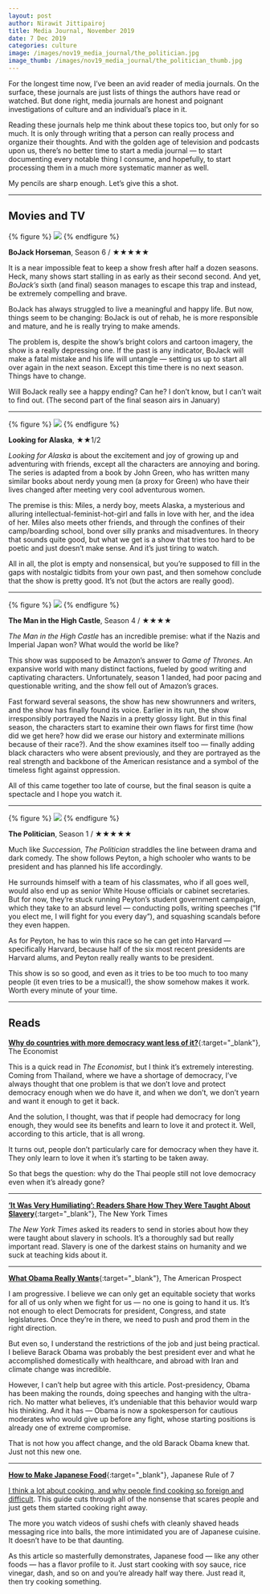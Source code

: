 ```yaml
---
layout: post
author: Nirawit Jittipairoj
title: Media Journal, November 2019
date: 7 Dec 2019
categories: culture
image: /images/nov19_media_journal/the_politician.jpg
image_thumb: /images/nov19_media_journal/the_politician_thumb.jpg
---
```


For the longest time now, I’ve been an avid reader of media journals. On the surface, these journals are just lists of things the authors have read or watched. But done right, media journals are honest and poignant investigations of culture and an individual’s place in it.

Reading these journals help me think about these topics too, but only for so much. It is only through writing that a person can really process and organize their thoughts. And with the golden age of television and podcasts upon us, there’s no better time to start a media journal — to start documenting every notable thing I consume, and hopefully, to start processing them in a much more systematic manner as well.

My pencils are sharp enough. Let’s give this a shot.

***

## Movies and TV

{% figure %}
![](/images/nov19_media_journal/bojack.jpg)
{% endfigure %}

**BoJack Horseman**, Season 6 / ★★★★★

It is a near impossible feat to keep a show fresh after half a dozen seasons. Heck, many shows start stalling in as early as their second second. And yet, *BoJack’s* sixth (and final) season manages to escape this trap and instead, be extremely compelling and brave. 

BoJack has always struggled to live a meaningful and happy life. But now, things seem to be changing: BoJack is out of rehab, he is more responsible and mature, and he is really trying to make amends.

The problem is, despite the show’s bright colors and cartoon imagery, the show is a really depressing one. If the past is any indicator, BoJack will make a fatal mistake and his life will untangle — setting us up to start all over again in the next season. Except this time there is no next season. Things have to change. 

Will BoJack really see a happy ending? Can he? I don’t know, but I can’t wait to find out. (The second part of the final season airs in January)

***

{% figure %}
![](/images/nov19_media_journal/lfa.jpg)
{% endfigure %}

**Looking for Alaska**, ★★1/2

*Looking for Alaska* is about the excitement and joy of growing up and adventuring with friends, except all the characters are annoying and boring. The series is adapted from a book by John Green, who has written many similar books about nerdy young men (a proxy for Green) who have their lives changed after meeting very cool adventurous women.

The premise is this: Miles, a nerdy boy, meets Alaska, a mysterious and alluring intellectual-feminist-hot-girl and falls in love with her, and the idea of her. Miles also meets other friends, and through the confines of their camp/boarding school, bond over silly pranks and misadventures. In theory that sounds quite good, but what we get is a show that tries too hard to be poetic and just doesn’t make sense. And it’s just tiring to watch.

All in all, the plot is empty and nonsensical, but you’re supposed to fill in the gaps with nostalgic tidbits from your own past, and then somehow conclude that the show is pretty good. It’s not (but the actors are really good).

***

{% figure %}
![](/images/nov19_media_journal/high_castle.jpg)
{% endfigure %}

**The Man in the High Castle**, Season 4 / ★★★★

*The Man in the High Castle* has an incredible premise: what if the Nazis and Imperial Japan won? What would the world be like?

This show was supposed to be Amazon’s answer to *Game of Thrones*. An expansive world with many distinct factions, fueled by good writing and captivating characters. Unfortunately, season 1 landed, had poor pacing and questionable writing, and the show fell out of Amazon’s graces.

Fast forward several seasons, the show has new showrunners and writers, and the show has finally found its voice. Earlier in its run, the show irresponsibly portrayed the Nazis in a pretty glossy light. But in this final season, the characters start to examine their own flaws for first time (how did we get here? how did we erase our history and exterminate millions because of their race?). And the show examines itself too — finally adding black characters who were absent previously, and they are portrayed as the real strength and backbone of the American resistance and a symbol of the timeless fight against oppression.

All of this came together too late of course, but the final season is quite a spectacle and I hope you watch it.

***

{% figure %}
![](/images/nov19_media_journal/the_politician2.jpg)
{% endfigure %}

**The Politician**, Season 1 / ★★★★★

Much like *Succession*, *The Politician* straddles the line between drama and dark comedy. The show follows Peyton, a high schooler who wants to be president and has planned his life accordingly. 

He surrounds himself with a team of his classmates, who if all goes well, would also end up as senior White House officials or cabinet secretaries. But for now, they’re stuck running Peyton’s student government campaign, which they take to an absurd level — conducting polls, writing speeches (“If you elect me, I will fight for you every day”), and squashing scandals before they even happen. 

As for Peyton, he has to win this race so he can get into Harvard — specifically Harvard, because half of the six most recent presidents are Harvard alums, and Peyton really really wants to be president.

This show is so so good, and even as it tries to be too much to too many people (it even tries to be a musical!), the show somehow makes it work. Worth every minute of your time.

***

## Reads
[**Why do countries with more democracy want less of it?**](https://www.economist.com/graphic-detail/2019/11/06/why-do-countries-with-more-democracy-want-less-of-it){:target="_blank"}, The Economist

This is a quick read in *The Economist*, but I think it’s extremely interesting. Coming from Thailand, where we have a shortage of democracy, I’ve always thought that one problem is that we don’t love and protect democracy enough when we do have it, and when we don’t, we don’t yearn and want it enough to get it back. 

And the solution, I thought, was that if people had democracy for long enough, they would see its benefits and learn to love it and protect it. Well, according to this article, that is all wrong.

It turns out, people don’t particularly care for democracy when they have it. They only learn to love it when it’s starting to be taken away.

So that begs the question: why do the Thai people still not love democracy even when it’s already gone?

***

[**‘It Was Very Humiliating’: Readers Share How They Were Taught About Slavery**](https://www.nytimes.com/interactive/2019/09/27/magazine/slavery-education-school-1619-project.html){:target="_blank"}, The New York Times

*The New York Times* asked its readers to send in stories about how they were taught about slavery in schools. It’s a thoroughly sad but really important read. Slavery is one of the darkest stains on humanity and we suck at teaching kids about it.

***

[**What Obama Really Wants**](https://prospect.org/politics/what-obama-really-wants/){:target="_blank"}, The American Prospect

I am progressive. I believe we can only get an equitable society that works for all of us only when we fight for us — no one is going to hand it us. It’s not enough to elect Democrats for president, Congress, and state legislatures. Once they’re in there, we need to push and prod them in the right direction.

But even so, I understand the restrictions of the job and just being practical. I believe Barack Obama was probably the best president ever and what he accomplished domestically with healthcare, and abroad with Iran and climate change was incredible.

However, I can’t help but agree with this article. Post-presidency, Obama has been making the rounds, doing speeches and hanging with the ultra-rich. No matter what believes, it’s undeniable that this behavior would warp his thinking. And it has — Obama is now a spokesperson for cautious moderates who would give up before any fight, whose starting positions is already one of extreme compromise. 

That is not how you affect change, and the old Barack Obama knew that. Just not this new one.

***

[**How to Make Japanese Food**](https://japaneseruleof7.com/how-to-make-japanese-food/){:target="_blank"}, Japanese Rule of 7

[I think a lot about cooking, and why people find cooking so foreign and difficult](the_mental_model_of_cooking/). This guide cuts through all of the nonsense that scares people and just gets them started cooking right away.

The more you watch videos of sushi chefs with cleanly shaved heads messaging rice into balls, the more intimidated you are of Japanese cuisine. It doesn’t have to be that daunting.

As this article so masterfully demonstrates, Japanese food — like any other foods — has a flavor profile to it. Just start cooking with soy sauce, rice vinegar, dash, and so on and you’re already half way there. Just read it, then try cooking something.